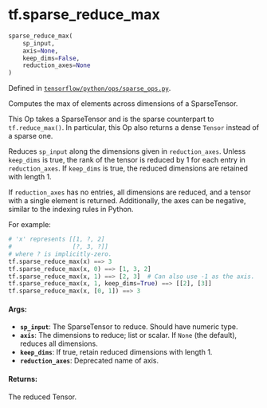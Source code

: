 <div itemscope itemtype="http://developers.google.com/ReferenceObject">
<meta itemprop="name" content="tf.sparse_reduce_max" />
</div>

# tf.sparse_reduce_max

``` python
sparse_reduce_max(
    sp_input,
    axis=None,
    keep_dims=False,
    reduction_axes=None
)
```



Defined in [`tensorflow/python/ops/sparse_ops.py`](https://www.tensorflow.org/code/tensorflow/python/ops/sparse_ops.py).

Computes the max of elements across dimensions of a SparseTensor.

This Op takes a SparseTensor and is the sparse counterpart to
`tf.reduce_max()`.  In particular, this Op also returns a dense `Tensor`
instead of a sparse one.

Reduces `sp_input` along the dimensions given in `reduction_axes`.  Unless
`keep_dims` is true, the rank of the tensor is reduced by 1 for each entry in
`reduction_axes`. If `keep_dims` is true, the reduced dimensions are retained
with length 1.

If `reduction_axes` has no entries, all dimensions are reduced, and a tensor
with a single element is returned.  Additionally, the axes can be negative,
similar to the indexing rules in Python.

For example:

```python
# 'x' represents [[1, ?, 2]
#                 [?, 3, ?]]
# where ? is implicitly-zero.
tf.sparse_reduce_max(x) ==> 3
tf.sparse_reduce_max(x, 0) ==> [1, 3, 2]
tf.sparse_reduce_max(x, 1) ==> [2, 3]  # Can also use -1 as the axis.
tf.sparse_reduce_max(x, 1, keep_dims=True) ==> [[2], [3]]
tf.sparse_reduce_max(x, [0, 1]) ==> 3
```

#### Args:

* <b>`sp_input`</b>: The SparseTensor to reduce. Should have numeric type.
* <b>`axis`</b>: The dimensions to reduce; list or scalar. If `None` (the
    default), reduces all dimensions.
* <b>`keep_dims`</b>: If true, retain reduced dimensions with length 1.
* <b>`reduction_axes`</b>: Deprecated name of axis.


#### Returns:

  The reduced Tensor.